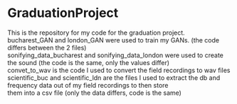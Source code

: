 # GraduationProject
This is the repository for my code for the graduation project. <br>
bucharest_GAN and london_GAN were used to train my GANs. (the code differs between the 2 files)<br>
sonifying_data_bucharest and sonifying_data_london were used to create the sound (the code is the same, only the values differ)<br>
convet_to_wav is the code I used to convert the field recordings to wav files<br>
scientific_buc and scientific_ldn are the files I used to extract the db and frequency data out of my field recordings to then store<br>
them into a csv file (only the data differs, code is the same)

